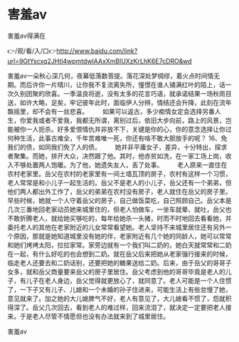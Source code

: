 # 害羞av
害羞av得满在

👉/观/看/入/口👉http://www.baidu.com/link?url=9GtYscxq2JHtl4wpmtdwIAAxXmBlUXzKrLhK6E7cDRO&wd

害羞av一朵秋心深几何，夜幕低落数菩提。落花深处梦绸缪，着火点时间情无期。而后许你一片晴川，让你我不复流离失所，憧憬在谁人铺满红叶的陌上，话一次久别团聚的欣喜。一季温良将逝，没有太多的花言巧语，就承诺结果一场秋雨目送，如许大略，足矣，牢记彼年此时，面临伊人分辨，情结还会升降，此刻在流年飘摇里，却不会有一丝悲喜。
　　如果可以返古，多少痴情女定会选择另番人生，你爱我或者不爱我，我都无所谓，离别过后，依旧大步向前，路上的风景，岂能被你一人扼杀。好多爱恨情仇并非放不下，关键是你的心，你的意念选择让你过何种生活，此事古难全，千年苦难唯一死，你还有啥不敢大胆放手的呢？
	16、免我们的债，如同我们免了人的债。
　　她并非平庸女子，差异，十分特出，探求者聚集。而她，排开大众，决然跟了他。其时，他赤贫如洗，在一家工场上岗，收入不够处置两人饱暖。为了他，她遗失友人，丢了处事。
　　老人原来一直住在农村老家里。岳父在农村的老家里有一间土墙瓦顶的房子，农村有这样一个习惯，老人常常是和小儿子一起生活的。岳父不是老人的小儿子，岳父还有一个弟弟，但他们两人都出外工作了，岳父的弟弟在农村没有房子，老人就住在岳父的房子里。早些时候，她就一个人守着岳父的房子，自己做饭菜吃，自己照顾自己。岳父本是几次三番地回老家动员她来城里住的，但老人怕做车，一坐车就晕、就吐，岳父也不敢折腾老人，就给她买够吃的，每年给她杀一头猪，时而不时地回去看看她，并委托老人的其他在老家附近的儿女常常看望她。老人坚持不来城里居住还有另外一个原因，那就是她知道城里没有她的伴，老家附近有几个她的同龄人，她可以常常和她们烤烤太阳，拉拉家常。家旁边就有一个我们叫二奶的，她白天就常常和二奶在一起，有什么好吃的也会想到二奶。就在岳父后来把她从老家强行接来的时候，临走老人还要去和二奶话别，还要把她的糖果送给二奶。后来，由于岳父的哥哥子女多，就和岳父商量要来岳父的房子里居住。岳父考虑到他的哥哥毕竟是老人的儿子，有儿子在老人身边，岳父觉得就更放心了，就同意了。老人可能是一个人住惯了，一下子又有儿子、儿媳和一个未婚的孙子住进来，可能生活上有些怠慢了她，意见就来了。加之她的大儿媳脾气不好，老人有意见了，大儿媳看不惯了，怨就积得深了。岳父几次回去，看到老人的难过样，回来流泪了，就决定一定要把老人接来。于是老人尽管不情愿但也没有办法就来到了城里居住。

害羞av
